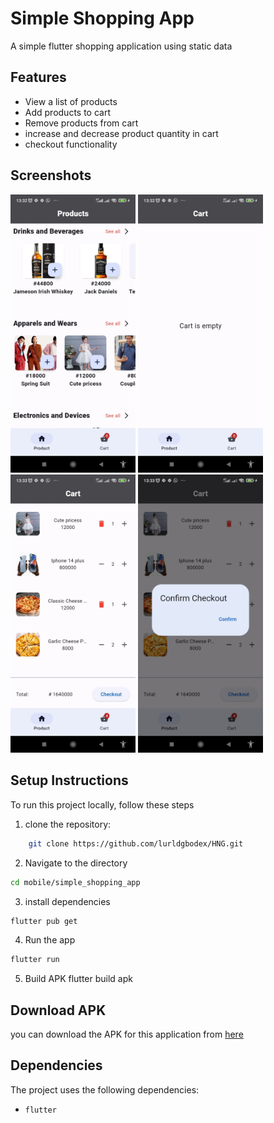 # Simple Shopping App

A simple flutter shopping application using static data

## Features

- View a list of products
- Add products to cart
- Remove products from cart
- increase and decrease product quantity in cart
- checkout functionality

## Screenshots

<img src="screenshots/screenshot1.jpg" width="200" alt="Product List Page" />
<img src="screenshots/screenshot2.jpg" width="200" alt="empty cart" />
<img src="screenshots/screenshot3.jpg" width="200" alt="cart list" />
<img src="screenshots/screenshot4.jpg" width="200" alt="confirm checkout" />

## Setup Instructions

To run this project locally, follow these steps

1. clone the repository:

```bash
    git clone https://github.com/lurldgbodex/HNG.git
```

2. Navigate to the directory

```bash
cd mobile/simple_shopping_app
```

3. install dependencies

```bash
flutter pub get
```

4. Run the app

```bash
flutter run
```

5. Build APK
   flutter build apk

## Download APK

you can download the APK for this application from [here](https://github.com/lurldgbodex/HNG/releases/download/v1.0.0-beta/app-release.apk)

## Dependencies

The project uses the following dependencies:

- `flutter`
